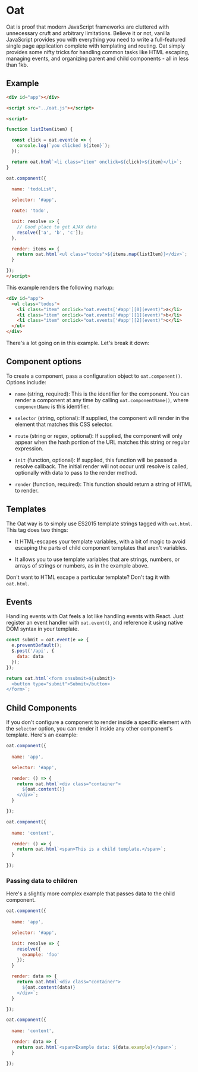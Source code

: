 # Oat

Oat is proof that modern JavaScript frameworks are cluttered with unnecessary cruft and arbitrary limitations. Believe it or not, vanilla JavaScript provides you with everything you need to write a full-featured single page application complete with templating and routing. Oat simply provides some nifty tricks for handling common tasks like HTML escaping, managing events, and organizing parent and child components - all in less than 1kb.

## Example

```html
<div id="app"></div>

<script src="../oat.js"></script>

<script>

function listItem(item) {

  const click = oat.event(e => {
    console.log(`you clicked ${item}`);
  });

  return oat.html`<li class="item" onclick=${click}>${item}</li>`;
}

oat.component({
  
  name: 'todoList',

  selector: '#app',

  route: 'todo',

  init: resolve => {
    // Good place to get AJAX data
    resolve(['a', 'b', 'c']);
  },

  render: items => {
    return oat.html`<ul class="todos">${items.map(listItem)}</div>`;
  }

});
</script>
```

This example renders the following markup:

```html
<div id="app">
  <ul class="todos">
    <li class="item" onclick="oat.events['#app'][0](event)">a</li>
    <li class="item" onclick="oat.events['#app'][1](event)">b</li>
    <li class="item" onclick="oat.events['#app'][2](event)">c</li>
  </ul>
</div>
```

There's a lot going on in this example. Let's break it down:

## Component options

To create a component, pass a configuration object to `oat.component()`. Options include:

- `name` (string, required): This is the identifier for the component. You can render a component at any time by calling `oat.componentName()`, where `componentName` is this identifier.

- `selector` (string, optional): If supplied, the component will render in the element that matches this CSS selector.

- `route` (string or regex, optional): If supplied, the component will only appear when the hash portion of the URL matches this string or regular expression.

- `init` (function, optional): If supplied, this function will be passed a resolve callback. The initial render will not occur until resolve is called, optionally with data to pass to the render method.

- `render` (function, required): This function should return a string of HTML to render.

## Templates

The Oat way is to simply use ES2015 template strings tagged with `oat.html`. This tag does two things:

- It HTML-escapes your template variables, with a bit of magic to avoid escaping the parts of child component templates that aren't variables. 

- It allows you to use template variables that are strings, numbers, or arrays of strings or numbers, as in the example above.

Don't want to HTML escape a particular template? Don't tag it with `oat.html`.

## Events

Handling events with Oat feels a lot like handling events with React. Just register an event handler with `oat.event()`, and reference it using native DOM syntax in your template.

```javascript
const submit = oat.event(e => {
  e.preventDefault();
  $.post('/api', {
    data: data
  });
});

return oat.html`<form onsubmit=${submit}>
  <button type="submit">Submit</button>
</form>`;
```

## Child Components

If you don't configure a component to render inside a specific element with the `selector` option, you can render it inside any other component's template. Here's an example:

```javascript
oat.component({
  
  name: 'app',

  selector: '#app',

  render: () => {
    return oat.html`<div class="container">
      ${oat.content()}
    </div>`;
  }

});

oat.component({
  
  name: 'content',

  render: () => {
    return oat.html`<span>This is a child template.</span>`;
  }

});
```

### Passing data to children

Here's a slightly more complex example that passes data to the child component.

```javascript
oat.component({
  
  name: 'app',

  selector: '#app',

  init: resolve => {
    resolve({
      example: 'foo'
    });
  }

  render: data => {
    return oat.html`<div class="container">
      ${oat.content(data)}
    </div>`;
  }

});

oat.component({
  
  name: 'content',

  render: data => {
    return oat.html`<span>Example data: ${data.example}</span>`;
  }

});
```
